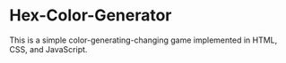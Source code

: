 # Hex-Color-Generator
This is a simple color-generating-changing game implemented in HTML, CSS, and JavaScript.
